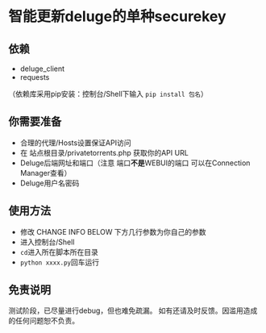 # 智能更新deluge的单种securekey
## 依赖
- deluge_client
- requests

（依赖库采用pip安装：控制台/Shell下输入 `pip install 包名`）

## 你需要准备
- 合理的代理/Hosts设置保证API访问
- 在 站点根目录/privatetorrents.php 获取你的API URL
- Deluge后端网址和端口（注意 端口**不是**WEBUI的端口 可以在Connection Manager查看）
- Deluge用户名密码

## 使用方法
- 修改 CHANGE INFO BELOW 下方几行参数为你自己的参数
- 进入控制台/Shell
- `cd`进入所在脚本所在目录
- `python xxxx.py`回车运行

## 免责说明
  测试阶段，已尽量进行debug，但也难免疏漏。
如有还请及时反馈。因滥用造成的任何问题恕不负责。

